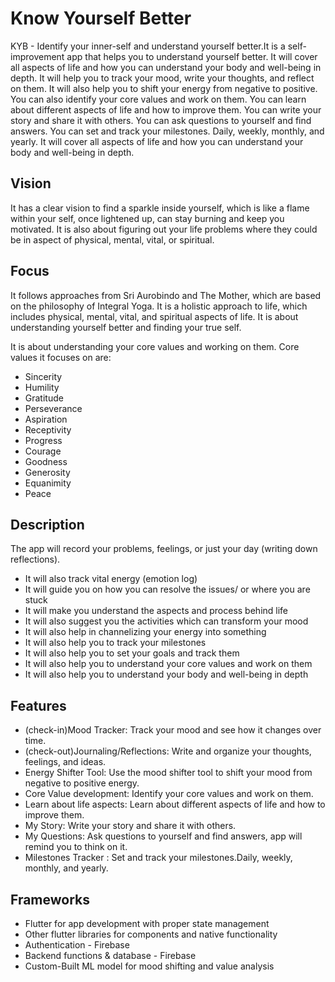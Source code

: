 # Know Yourself Better

KYB - Identify your inner-self and understand yourself better.It is a self-improvement app that helps you to understand yourself better. It will cover all aspects of life and how you can understand your body and well-being in depth. It will help you to track your mood, write your thoughts, and reflect on them. It will also help you to shift your energy from negative to positive. You can also identify your core values and work on them. You can learn about different aspects of life and how to improve them. You can write your story and share it with others. You can ask questions to yourself and find answers. You can set and track your milestones. Daily, weekly, monthly, and yearly.
It will cover all aspects of life and how you can understand your body and well-being in depth.

## Vision

It has a clear vision to find a sparkle inside yourself, which is like a flame within your self, once lightened up, can stay burning and keep you motivated. It is also about figuring out your life problems where they could be in aspect of physical, mental, vital, or spiritual.

## Focus

It follows approaches from Sri Aurobindo and The Mother, which are based on the philosophy of Integral Yoga. It is a holistic approach to life, which includes physical, mental, vital, and spiritual aspects of life. It is about understanding yourself better and finding your true self.

It is about understanding your core values and working on them.
Core values it focuses on are:

- Sincerity
- Humility
- Gratitude
- Perseverance
- Aspiration
- Receptivity
- Progress
- Courage
- Goodness
- Generosity
- Equanimity
- Peace

## Description

The app will record your problems, feelings, or just your day (writing down reflections).

- It will also track vital energy (emotion log)
- It will guide you on how you can resolve the issues/ or where you are stuck
- It will make you understand the aspects and process behind life
- It will also suggest you the activities which can transform your mood
- It will also help in channelizing your energy into something
- It will also help you to track your milestones
- It will also help you to set your goals and track them
- It will also help you to understand your core values and work on them
- It will also help you to understand your body and well-being in depth


## Features

- (check-in)Mood Tracker: Track your mood and see how it changes over time.
- (check-out)Journaling/Reflections: Write and organize your thoughts, feelings, and ideas.
- Energy Shifter Tool: Use the mood shifter tool to shift your mood from negative to positive energy.
- Core Value development: Identify your core values and work on them.
- Learn about life aspects: Learn about different aspects of life and how to improve them.
- My Story: Write your story and share it with others.
- My Questions: Ask questions to yourself and find answers, app will remind you to think on it.
- Milestones Tracker : Set and track your milestones.Daily, weekly, monthly, and yearly.

## Frameworks

- Flutter for app development with proper state management
- Other flutter libraries for components and native functionality
- Authentication - Firebase
- Backend functions & database - Firebase
- Custom-Built ML model for mood shifting and value analysis

